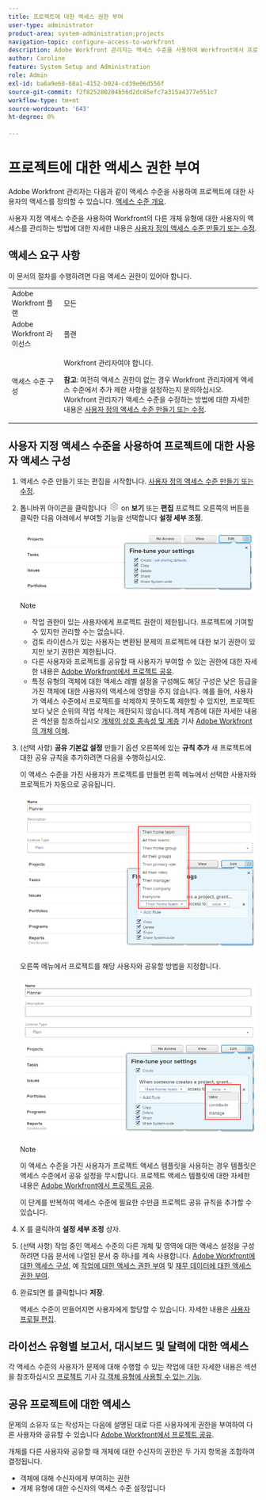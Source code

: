 ```yaml
---
title: 프로젝트에 대한 액세스 권한 부여
user-type: administrator
product-area: system-administration;projects
navigation-topic: configure-access-to-workfront
description: Adobe Workfront 관리자는 액세스 수준을 사용하여 Workfront에서 프로젝트에 대한 사용자의 액세스를 정의할 수 있습니다.
author: Caroline
feature: System Setup and Administration
role: Admin
exl-id: ba6a9e68-68a1-4152-b024-cd39e06d556f
source-git-commit: f2f825280204b56d2dc85efc7a315a4377e551c7
workflow-type: tm+mt
source-wordcount: '643'
ht-degree: 0%

---
```


# 프로젝트에 대한 액세스 권한 부여

Adobe Workfront 관리자는 다음과 같이 액세스 수준을 사용하여 프로젝트에 대한 사용자의 액세스를 정의할 수 있습니다. [액세스 수준 개요](../../../administration-and-setup/add-users/access-levels-and-object-permissions/access-levels-overview.md).

사용자 지정 액세스 수준을 사용하여 Workfront의 다른 개체 유형에 대한 사용자의 액세스를 관리하는 방법에 대한 자세한 내용은 [사용자 정의 액세스 수준 만들기 또는 수정](../../../administration-and-setup/add-users/configure-and-grant-access/create-modify-access-levels.md).

## 액세스 요구 사항

이 문서의 절차를 수행하려면 다음 액세스 권한이 있어야 합니다.

<table style="table-layout:auto"> 
 <col> 
 <col> 
 <tbody> 
  <tr> 
   <td role="rowheader">Adobe Workfront 플랜</td> 
   <td>모든</td> 
  </tr> 
  <tr> 
   <td role="rowheader">Adobe Workfront 라이선스</td> 
   <td>플랜</td> 
  </tr> 
  <tr> 
   <td role="rowheader">액세스 수준 구성</td> 
   <td> <p>Workfront 관리자여야 합니다.</p> <p><b>참고</b>: 여전히 액세스 권한이 없는 경우 Workfront 관리자에게 액세스 수준에서 추가 제한 사항을 설정하는지 문의하십시오. Workfront 관리자가 액세스 수준을 수정하는 방법에 대한 자세한 내용은 <a href="../../../administration-and-setup/add-users/configure-and-grant-access/create-modify-access-levels.md" class="MCXref xref" data-mc-variable-override="">사용자 정의 액세스 수준 만들기 또는 수정</a>.</p> </td> 
  </tr> 
 </tbody> 
</table>

## 사용자 지정 액세스 수준을 사용하여 프로젝트에 대한 사용자 액세스 구성

1. 액세스 수준 만들기 또는 편집을 시작합니다. [사용자 정의 액세스 수준 만들기 또는 수정](../../../administration-and-setup/add-users/configure-and-grant-access/create-modify-access-levels.md).
1. 톱니바퀴 아이콘을 클릭합니다 ![](assets/gear-icon-settings.png) on **보기** 또는 **편집** 프로젝트 오른쪽의 버튼을 클릭한 다음 아래에서 부여할 기능을 선택합니다 **설정 세부 조정**.

   ![](assets/planner-fine-tune-your-settings-with-copy-projects.png)

   >[!NOTE]
   >
   >* 작업 권한이 있는 사용자에게 프로젝트 권한이 제한됩니다. 프로젝트에 기여할 수 있지만 관리할 수는 없습니다.
   >* 검토 라이센스가 있는 사용자는 변환된 문제의 프로젝트에 대한 보기 권한이 있지만 보기 권한은 제한됩니다.
   >* 다른 사용자와 프로젝트를 공유할 때 사용자가 부여할 수 있는 권한에 대한 자세한 내용은 [Adobe Workfront에서 프로젝트 공유](../../../workfront-basics/grant-and-request-access-to-objects/share-a-project.md).
   >* 특정 유형의 객체에 대한 액세스 레벨 설정을 구성해도 해당 구성은 낮은 등급을 가진 객체에 대한 사용자의 액세스에 영향을 주지 않습니다. 예를 들어, 사용자가 액세스 수준에서 프로젝트를 삭제하지 못하도록 제한할 수 있지만, 프로젝트 보다 낮은 순위의 작업 삭제는 제한되지 않습니다.객체 계층에 대한 자세한 내용은 섹션을 참조하십시오 [개체의 상호 종속성 및 계층](../../../workfront-basics/navigate-workfront/workfront-navigation/understand-objects.md#understanding-interdependency-and-hierarchy-of-objects) 기사 [Adobe Workfront의 개체 이해](../../../workfront-basics/navigate-workfront/workfront-navigation/understand-objects.md).


1. (선택 사항) **공유 기본값 설정** 만들기 옵션 오른쪽에 있는 **규칙 추가** 새 프로젝트에 대한 공유 규칙을 추가하려면 다음을 수행하십시오.

   이 액세스 수준을 가진 사용자가 프로젝트를 만들면 왼쪽 메뉴에서 선택한 사용자와 프로젝트가 자동으로 공유됩니다.

   ![](assets/project-sharing-menu.png)

   오른쪽 메뉴에서 프로젝트를 해당 사용자와 공유할 방법을 지정합니다.

   ![](assets/project-sharing-right-menu.png)

   >[!NOTE]
   >
   >이 액세스 수준을 가진 사용자가 프로젝트 액세스 템플릿을 사용하는 경우 템플릿은 액세스 수준에서 공유 설정을 무시합니다. 프로젝트 액세스 템플릿에 대한 자세한 내용은 [Adobe Workfront에서 프로젝트 공유](../../../workfront-basics/grant-and-request-access-to-objects/share-a-project.md).

   이 단계를 반복하여 액세스 수준에 필요한 수만큼 프로젝트 공유 규칙을 추가할 수 있습니다.

1. X 를 클릭하여 **설정 세부 조정** 상자.
1. (선택 사항) 작업 중인 액세스 수준의 다른 개체 및 영역에 대한 액세스 설정을 구성하려면 다음 문서에 나열된 문서 중 하나를 계속 사용합니다. [Adobe Workfront에 대한 액세스 구성](../../../administration-and-setup/add-users/configure-and-grant-access/configure-access.md), 예 [작업에 대한 액세스 권한 부여](../../../administration-and-setup/add-users/configure-and-grant-access/grant-access-tasks.md) 및 [재무 데이터에 대한 액세스 권한 부여](../../../administration-and-setup/add-users/configure-and-grant-access/grant-access-financial.md).
1. 완료되면 를 클릭합니다 **저장**.

   액세스 수준이 만들어지면 사용자에게 할당할 수 있습니다. 자세한 내용은 [사용자 프로필 편집](../../../administration-and-setup/add-users/create-and-manage-users/edit-a-users-profile.md).

## 라이선스 유형별 보고서, 대시보드 및 달력에 대한 액세스

각 액세스 수준의 사용자가 문제에 대해 수행할 수 있는 작업에 대한 자세한 내용은 섹션을 참조하십시오 [프로젝트](../../../administration-and-setup/add-users/access-levels-and-object-permissions/functionality-available-for-each-object-type.md#projects) 기사 [각 객체 유형에 사용할 수 있는 기능](../../../administration-and-setup/add-users/access-levels-and-object-permissions/functionality-available-for-each-object-type.md).

## 공유 프로젝트에 대한 액세스

문제의 소유자 또는 작성자는 다음에 설명된 대로 다른 사용자에게 권한을 부여하여 다른 사용자와 공유할 수 있습니다 [Adobe Workfront에서 프로젝트 공유](../../../workfront-basics/grant-and-request-access-to-objects/share-a-project.md).

<!--
If you make changes here, make them also in the "Grant access to" articles where this snippet had to be converted to text:
* reports, dashboards, and calendars
* financial data
* issue
-->

개체를 다른 사용자와 공유할 때 개체에 대한 수신자의 권한은 두 가지 항목을 조합하여 결정됩니다.

* 객체에 대해 수신자에게 부여하는 권한
* 개체 유형에 대한 수신자의 액세스 수준 설정입니다
